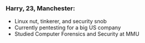 ### Harry, 23, Manchester:
- Linux nut, tinkerer, and security snob
- Currently pentesting for a big US company
- Studied Computer Forensics and Security at MMU
